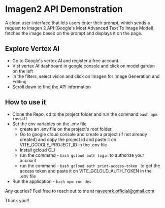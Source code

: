 # Imagen2 API Demonstration

A clean user-interface that lets users enter their prompt, which sends a request to Imagen 2 API (Google's Most Advanced Text To Image Model), fetches the image based on the prompt and displays it on the page.

## Explore Vertex AI

- Go to Google's vertex AI and register a free account.
- Vist vertex AI dashboard in google console and click on model garden on the left
- In the filters, select vision and click on Imagen for Image Generation and Editing
- Scroll down to find the API information

## How to use it

- Clone the Repo, cd to the project folder and run the command ```bash npm install ```
- Set the env variables on the .env file
    - create an .env file on the project's root folder.
    - Go to google cloud console and create a project (if not already created) and copy the project id and paste it on VITE_GOOGLE_PROJECT_ID in the .env file
    - Install gcloud CLI
    - run the command - ```bash gcloud auth login``` to authorize your account
    - run the command - ```bash gcloud auth print-access-token ``` to get the access token and paste it on VITE_GCLOUD_AUTH_TOKEN in the .env file
- Run the application - ```bash npm run dev ```

Any queries? Feel free to reach out to me at naveenrk.official@gmail.com

Thank you!!